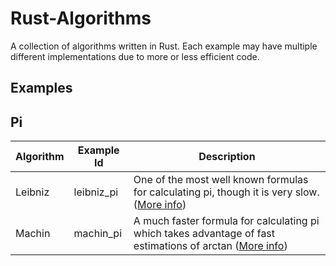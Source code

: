 # Rust-Algorithms
A collection of algorithms written in Rust. Each example may have multiple different implementations due to more or less efficient code.

## Examples

## Pi

| Algorithm | Example Id | Description |
|-----|-----|-----|
| Leibniz | leibniz_pi | One of the most well known formulas for calculating pi, though it is very slow. ([More info](https://en.wikipedia.org/wiki/Leibniz_formula_for_%CF%80)) |
| Machin | machin_pi | A much faster formula for calculating pi which takes advantage of fast estimations of arctan ([More info](https://en.wikipedia.org/wiki/Machin-like_formula)) |

